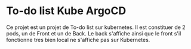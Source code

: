 # To-do list Kube ArgoCD

Ce projet est un projet de To-do list sur kubernetes. Il est constituer de 2 pods, un de Front et un de Back. 
Le back s'affiche ainsi que le front s'il fonctionne tres bien local ne s'affiche pas sur Kubernetes.

